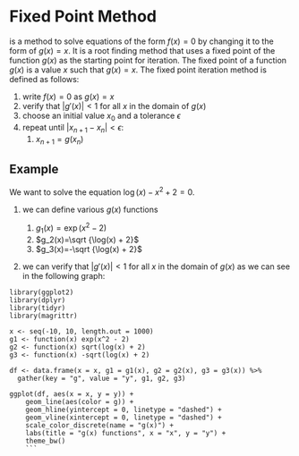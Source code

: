 # Fixed Point Method

is a method to solve equations of the form $f(x)=0$ by changing it to the form of $g(x)=x$. It is a root finding method that uses a fixed point of the function $g(x)$ as the starting point for iteration. The fixed point of a function $g(x)$ is a value $x$ such that $g(x)=x$. The fixed point iteration method is defined as follows:

1. write $f(x)=0$ as $g(x)=x$
2. verify that $|{g'(x)}|<1$ for all $x$ in the domain of $g(x)$
3. choose an initial value $x_0$ and a tolerance $\epsilon$
4. repeat until $|{x_{n+1}-x_n}|<\epsilon$:
    1. $x_{n+1}=g(x_n)$

## Example

We want to solve the equation $\log(x) - x^2 + 2 = 0$.

1. we can define various $g(x)$ functions
    1. $g_1(x)=\exp(x^2 - 2)$
    2. $g_2(x)=\sqrt {\log(x) + 2}$
    3. $g_3(x)=-\sqrt {\log(x) + 2}$

2. we can verify that $|{g'(x)}|<1$ for all $x$ in the domain of $g(x)$ as we can see in the following graph:

```{r}
library(ggplot2)
library(dplyr)
library(tidyr)
library(magrittr)

x <- seq(-10, 10, length.out = 1000)
g1 <- function(x) exp(x^2 - 2)
g2 <- function(x) sqrt(log(x) + 2)
g3 <- function(x) -sqrt(log(x) + 2)

df <- data.frame(x = x, g1 = g1(x), g2 = g2(x), g3 = g3(x)) %>%
  gather(key = "g", value = "y", g1, g2, g3)

ggplot(df, aes(x = x, y = y)) +
    geom_line(aes(color = g)) +
    geom_hline(yintercept = 0, linetype = "dashed") +
    geom_vline(xintercept = 0, linetype = "dashed") +
    scale_color_discrete(name = "g(x)") +
    labs(title = "g(x) functions", x = "x", y = "y") +
    theme_bw()
    ```
    